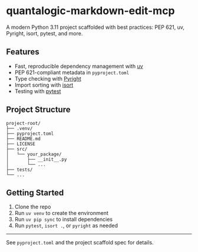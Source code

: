 # quantalogic-markdown-edit-mcp

A modern Python 3.11 project scaffolded with best practices: PEP 621, uv, Pyright, isort, pytest, and more.

## Features
- Fast, reproducible dependency management with [uv](https://docs.astral.sh/uv/)
- PEP 621-compliant metadata in `pyproject.toml`
- Type checking with [Pyright](https://github.com/microsoft/pyright)
- Import sorting with [isort](https://pycqa.github.io/isort/)
- Testing with [pytest](https://docs.pytest.org/en/stable/)

## Project Structure
```
project-root/
├── .venv/
├── pyproject.toml
├── README.md
├── LICENSE
├── src/
│   └── your_package/
│       ├── __init__.py
│       └── ...
├── tests/
└── ...
```

## Getting Started
1. Clone the repo
2. Run `uv venv` to create the environment
3. Run `uv pip sync` to install dependencies
4. Run `pytest`, `isort .`, or `pyright` as needed

---
See `pyproject.toml` and the project scaffold spec for details.
